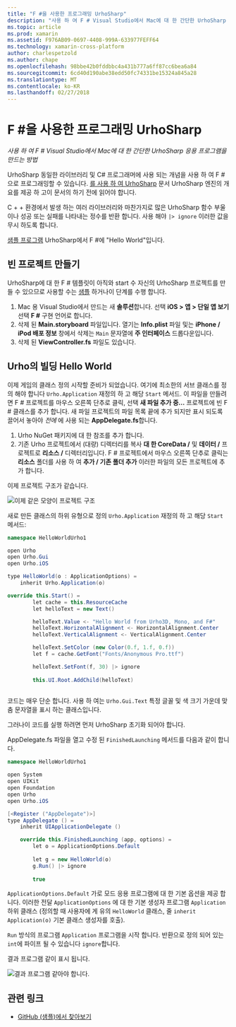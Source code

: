 ```yaml
---
title: "F #을 사용한 프로그래밍 UrhoSharp"
description: "사용 하 여 F # Visual Studio에서 Mac에 대 한 간단한 UrhoSharp 응용 프로그램을 만드는 방법"
ms.topic: article
ms.prod: xamarin
ms.assetid: F976AB09-0697-4408-999A-633977FEFF64
ms.technology: xamarin-cross-platform
author: charlespetzold
ms.author: chape
ms.openlocfilehash: 98bbe42b0fddbbc4a431b777a6ff87cc6bea6a84
ms.sourcegitcommit: 6cd40d190abe38edd50fc74331be15324a845a28
ms.translationtype: MT
ms.contentlocale: ko-KR
ms.lasthandoff: 02/27/2018
---
```

# <a name="programming-urhosharp-with-f"></a>F #을 사용한 프로그래밍 UrhoSharp

_사용 하 여 F # Visual Studio에서 Mac에 대 한 간단한 UrhoSharp 응용 프로그램을 만드는 방법_

UrhoSharp 동일한 라이브러리 및 C# 프로그래머에 사용 되는 개념을 사용 하 여 F #으로 프로그래밍할 수 있습니다. [를 사용 하 여 UrhoSharp](~/graphics-games/urhosharp/using.md) 문서 UrhoSharp 엔진의 개요를 제공 하 고이 문서의 하기 전에 읽어야 합니다.

C + + 환경에서 발생 하는 여러 라이브러리와 마찬가지로 많은 UrhoSharp 함수 부울 이나 성공 또는 실패를 나타내는 정수를 반환 합니다. 사용 해야 `|> ignore` 이러한 값을 무시 하도록 합니다.

[샘플 프로그램](https://github.com/xamarin/recipes/tree/master/cross-platform/urho/urho-fsharp/HelloWorldUrhoFsharp) UrhoSharp에서 F #에 "Hello World"입니다.

## <a name="creating-an-empty-project"></a>빈 프로젝트 만들기

UrhoSharp에 대 한 F # 템플릿이 아직와 start 수 자신의 UrhoSharp 프로젝트를 만들 수 있으므로 사용할 수는 [샘플](https://github.com/xamarin/recipes/tree/master/cross-platform/urho/urho-fsharp/HelloWorldUrhoFsharp) 하거나이 단계를 수행 합니다.

1. Mac 용 Visual Studio에서 만드는 새 **솔루션**합니다. 선택 **iOS > 앱 > 단일 앱 보기** 선택 **F #** 구현 언어로 합니다. 
1. 삭제 된 **Main.storyboard** 파일입니다. 열기는 **Info.plist** 파일 및는 **iPhone / iPod 배포 정보** 창에서 삭제는 `Main` 문자열에 **주 인터페이스** 드롭다운입니다.
1. 삭제 된 **ViewController.fs** 파일도 있습니다.

## <a name="building-hello-world-in-urho"></a>Urho의 빌딩 Hello World

이제 게임의 클래스 정의 시작할 준비가 되었습니다. 여기에 최소한의 서브 클래스를 정의 해야 합니다 `Urho.Application` 재정의 하 고 해당 `Start` 메서드. 이 파일을 만들려면 F # 프로젝트를 마우스 오른쪽 단추로 클릭, 선택 **새 파일 추가 중...**  프로젝트에 빈 F # 클래스를 추가 합니다. 새 파일 프로젝트의 파일 목록 끝에 추가 되지만 표시 되도록 끌어서 놓아야 *전에* 에 사용 되는 **AppDelegate.fs**합니다.

1. Urho NuGet 패키지에 대 한 참조를 추가 합니다.
1. 기존 Urho 프로젝트에서 (대량) 디렉터리를 복사 **대 한 CoreData /** 및 **데이터 /** 프로젝트로 **리소스 /** 디렉터리입니다. F # 프로젝트에서 마우스 오른쪽 단추로 클릭는 **리소스** 폴더를 사용 하 여 **추가 / 기존 폴더 추가** 이러한 파일의 모든 프로젝트에 추가 합니다.

이제 프로젝트 구조가 같습니다.

![](fsharp-images/solutionpane.png "이제 같은 모양이 프로젝트 구조")

새로 만든 클래스의 하위 유형으로 정의 `Urho.Application` 재정의 하 고 해당 `Start` 메서드:

```csharp
namespace HelloWorldUrho1

open Urho
open Urho.Gui
open Urho.iOS

type HelloWorld(o : ApplicationOptions) =
    inherit Urho.Application(o) 

override this.Start() = 
        let cache = this.ResourceCache
        let helloText = new Text()

        helloText.Value <- "Hello World from Urho3D, Mono, and F#"
        helloText.HorizontalAlignment <- HorizontalAlignment.Center
        helloText.VerticalAlignment <- VerticalAlignment.Center

        helloText.SetColor (new Color(0.f, 1.f, 0.f))
        let f = cache.GetFont("Fonts/Anonymous Pro.ttf")

        helloText.SetFont(f, 30) |> ignore
                  
        this.UI.Root.AddChild(helloText)
            
```

코드는 매우 단순 합니다. 사용 하 여는 `Urho.Gui.Text` 특정 글꼴 및 색 크기 가운데 맞춤 문자열을 표시 하는 클래스입니다. 

그러나이 코드를 실행 하려면 먼저 UrhoSharp 초기화 되어야 합니다. 

AppDelegate.fs 파일을 열고 수정 된 `FinishedLaunching` 메서드를 다음과 같이 합니다.

```csharp
namespace HelloWorldUrho1

open System
open UIKit
open Foundation
open Urho
open Urho.iOS

[<Register ("AppDelegate")>]
type AppDelegate () =
    inherit UIApplicationDelegate ()

    override this.FinishedLaunching (app, options) =
        let o = ApplicationOptions.Default
     
        let g = new HelloWorld(o)
        g.Run() |> ignore
       
        true
```

`ApplicationOptions.Default` 가로 모드 응용 프로그램에 대 한 기본 옵션을 제공 합니다. 이러한 전달 `ApplicationOptions` 에 대 한 기본 생성자 프로그램 `Application` 하위 클래스 (정의할 때 사용자에 게 유의 `HelloWorld` 클래스, 줄 `inherit Application(o)` 기본 클래스 생성자를 호출). 

`Run` 방식의 프로그램 `Application` 프로그램을 시작 합니다. 반환으로 정의 되어 있는 `int`에 파이프 될 수 있습니다 `ignore`합니다. 

결과 프로그램 같이 표시 됩니다.

![](fsharp-images/helloworldfsharp.png "결과 프로그램 같아야 합니다.")








## <a name="related-links"></a>관련 링크

- [GitHub (샘플)에서 찾아보기](https://github.com/xamarinhttps://developer.xamarin.com/recipes/tree/master/cross-platform/urho/urho-fsharp/HelloWorldUrhoFsharp)

